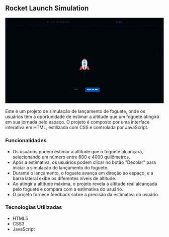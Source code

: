 ## Rocket Launch Simulation

![Banner](./assets/banner.jpeg)

Este é um projeto de simulação de lançamento de foguete, onde os usuários têm a oportunidade de estimar a altitude que um foguete atingirá em sua jornada pelo espaço. O projeto é composto por uma interface interativa em HTML, estilizada com CSS e controlada por JavaScript.

### Funcionalidades

- Os usuários podem estimar a altitude que o foguete alcançará, selecionando um número entre 600 e 4000 quilômetros.
- Após a estimativa, os usuários podem clicar no botão "Decolar" para iniciar a simulação do lançamento do foguete.
- Durante o lançamento, o foguete avança em direção ao espaço, e a barra lateral exibe os diferentes níveis de altitude.
- Ao atingir a altitude máxima, o projeto revela a altitude real alcançada pelo foguete e compara com a estimativa do usuário.
- O projeto fornece feedback sobre a precisão da estimativa do usuário.

### Tecnologias Utilizadas

- HTML5
- CSS3
- JavaScript
